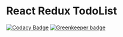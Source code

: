 # React Redux TodoList

[![Codacy Badge](https://api.codacy.com/project/badge/Grade/c52c7e9e16e843d8a5d40f133297a862)](https://www.codacy.com/app/charlesc.kenney/react-redux-todolist?utm_source=github.com&utm_medium=referral&utm_content=Charliekenney23/react-redux-todolist&utm_campaign=badger) [![Greenkeeper badge](https://badges.greenkeeper.io/Charliekenney23/react-redux-todolist.svg)](https://greenkeeper.io/)
